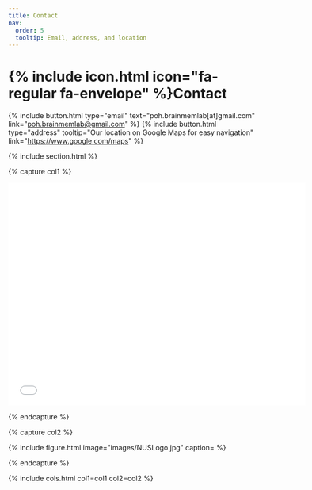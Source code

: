 ```yaml
---
title: Contact
nav:
  order: 5
  tooltip: Email, address, and location
---
```


# {% include icon.html icon="fa-regular fa-envelope" %}Contact

{%
  include button.html
  type="email"
  text="poh.brainmemlab[at]gmail.com"
  link="poh.brainmemlab@gmail.com"
%}
{%
  include button.html
  type="address"
  tooltip="Our location on Google Maps for easy navigation"
  link="https://www.google.com/maps"
%}

{% include section.html %}

{% capture col1 %}

<iframe src="[https://www.google.com/maps/embed?pb=!1m18!1m12!1m3!1d306141.380212437!2d126.3453416664724!3d33.3711157139061!2m3!1f0!2f0!3f0!3m2!1i1024!2i768!4f13.1!3m3!1m2!1s0x350ce3544cc84045%3A0x66bc36d2981ebf31!2sJeju-do%2C+South+Korea!5e0!3m2!1sen!2sus!4v1473136714592](https://www.google.com/search?q=national+university+of+singapore+logo&sca_esv=92b12e7e59cf2f55&rlz=1C5CHFA_enUS965US965&udm=2&biw=1440&bih=695&sxsrf=ADLYWIKXDsmcgJeYzxYM4lr569jefah2ZQ%3A1737536633362&ei=ebSQZ72hFZ3m4-EP59_KkQE&ved=0ahUKEwj9wcKu_IiLAxUd8zgGHeevMhIQ4dUDCBE&uact=5&oq=national+university+of+singapore+logo&gs_lp=EgNpbWciJW5hdGlvbmFsIHVuaXZlcnNpdHkgb2Ygc2luZ2Fwb3JlIGxvZ28yBRAAGIAEMgUQABiABDIEEAAYHjIEEAAYHjIGEAAYBRgeSNwkUIUGWJEjcAN4AJABA5gB0wGgAagXqgEGMjguNi4zuAEDyAEA-AEBmAIloAKFFMICBhAAGAcYHsICBBAjGCfCAgsQABiABBixAxiDAcICDhAAGIAEGLEDGIMBGIoFwgIKEAAYgAQYQxiKBcICCBAAGIAEGLEDwgIEEAAYA5gDAIgGAZIHBjMxLjQuMqAH-OsB&sclient=img#vhid=d6WKyIFUKmJXWM&vssid=mosaic)" width="600" height="450" frameborder="0" style="border:0" allowfullscreen></iframe>

{% endcapture %}

{% capture col2 %}

{%
  include figure.html
  image="images/NUSLogo.jpg"
  caption=
%}

{% endcapture %}


{% include cols.html col1=col1 col2=col2 %}
